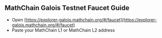 ## MathChain Galois Testnet Faucet Guide

- Open [https://explorer-galois.mathchain.org/#/faucet](https://explorer-galois.mathchain.org/#/faucet)
- Paste your MathChain L1 or MathChain L2 address
